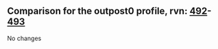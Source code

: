 ## Comparison for the outpost0 profile, rvn: [492](https://github.com/PRO100KatYT/FortniteProfileRevisions/tree/main/profiles/outpost0/492%20outpost0.json)-[493](https://github.com/PRO100KatYT/FortniteProfileRevisions/tree/main/profiles/outpost0/493%20outpost0.json)

No changes
